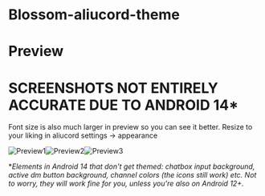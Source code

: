 # Blossom-aliucord-theme
# Preview
# **SCREENSHOTS NOT ENTIRELY ACCURATE DUE TO ANDROID 14*** 
Font size is also much larger in preview so you can see it better. Resize to your liking in aliucord settings -> appearance


![Preview1](https://github.com/ukivie/blossom-aliucord-theme/assets/158360149/aa7a3e92-7474-417b-8e4c-9d01b02dcc91)![Preview2](https://github.com/ukivie/blossom-aliucord-theme/assets/158360149/23c4f5e3-ca5f-4ced-9a49-61ec57486667)![Preview3](https://github.com/ukivie/blossom-aliucord-theme/assets/158360149/cb0aa8a9-98cb-4183-92d0-886f3a2881ef)

**Elements in Android 14 that don't get themed: chatbox input background, active dm button background, channel colors (the icons still work) etc. 
Not to worry, they will work fine for you, unless you're also on Android 12+.*

